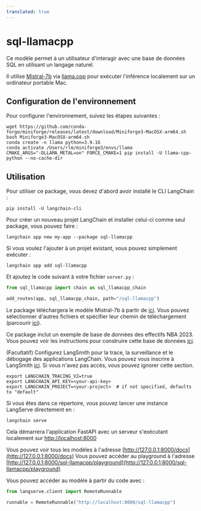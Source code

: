 ```yaml
---
translated: true
---
```


# sql-llamacpp

Ce modèle permet à un utilisateur d'interagir avec une base de données SQL en utilisant un langage naturel.

Il utilise [Mistral-7b](https://mistral.ai/news/announcing-mistral-7b/) via [llama.cpp](https://github.com/ggerganov/llama.cpp) pour exécuter l'inférence localement sur un ordinateur portable Mac.

## Configuration de l'environnement

Pour configurer l'environnement, suivez les étapes suivantes :

```shell
wget https://github.com/conda-forge/miniforge/releases/latest/download/Miniforge3-MacOSX-arm64.sh
bash Miniforge3-MacOSX-arm64.sh
conda create -n llama python=3.9.16
conda activate /Users/rlm/miniforge3/envs/llama
CMAKE_ARGS="-DLLAMA_METAL=on" FORCE_CMAKE=1 pip install -U llama-cpp-python --no-cache-dir
```

## Utilisation

Pour utiliser ce package, vous devez d'abord avoir installé le CLI LangChain :

```shell
pip install -U langchain-cli
```

Pour créer un nouveau projet LangChain et installer celui-ci comme seul package, vous pouvez faire :

```shell
langchain app new my-app --package sql-llamacpp
```

Si vous voulez l'ajouter à un projet existant, vous pouvez simplement exécuter :

```shell
langchain app add sql-llamacpp
```

Et ajoutez le code suivant à votre fichier `server.py` :

```python
from sql_llamacpp import chain as sql_llamacpp_chain

add_routes(app, sql_llamacpp_chain, path="/sql-llamacpp")
```

Le package téléchargera le modèle Mistral-7b à partir de [ici](https://huggingface.co/TheBloke/Mistral-7B-Instruct-v0.1-GGUF). Vous pouvez sélectionner d'autres fichiers et spécifier leur chemin de téléchargement (parcourir [ici](https://huggingface.co/TheBloke)).

Ce package inclut un exemple de base de données des effectifs NBA 2023. Vous pouvez voir les instructions pour construire cette base de données [ici](https://github.com/facebookresearch/llama-recipes/blob/main/demo_apps/StructuredLlama.ipynb).

(Facultatif) Configurez LangSmith pour la trace, la surveillance et le débogage des applications LangChain. Vous pouvez vous inscrire à LangSmith [ici](https://smith.langchain.com/). Si vous n'avez pas accès, vous pouvez ignorer cette section.

```shell
export LANGCHAIN_TRACING_V2=true
export LANGCHAIN_API_KEY=<your-api-key>
export LANGCHAIN_PROJECT=<your-project>  # if not specified, defaults to "default"
```

Si vous êtes dans ce répertoire, vous pouvez lancer une instance LangServe directement en :

```shell
langchain serve
```

Cela démarrera l'application FastAPI avec un serveur s'exécutant localement sur
[http://localhost:8000](http://localhost:8000)

Vous pouvez voir tous les modèles à l'adresse [http://127.0.0.1:8000/docs](http://127.0.0.1:8000/docs)
Vous pouvez accéder au playground à l'adresse [http://127.0.0.1:8000/sql-llamacpp/playground](http://127.0.0.1:8000/sql-llamacpp/playground)

Vous pouvez accéder au modèle à partir du code avec :

```python
from langserve.client import RemoteRunnable

runnable = RemoteRunnable("http://localhost:8000/sql-llamacpp")
```
